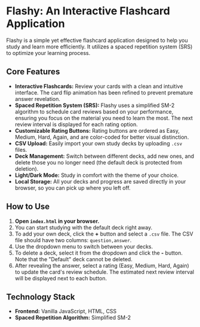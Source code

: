 # Flashy: An Interactive Flashcard Application

Flashy is a simple yet effective flashcard application designed to help you study and learn more efficiently. It utilizes a spaced repetition system (SRS) to optimize your learning process.

## Core Features

*   **Interactive Flashcards:** Review your cards with a clean and intuitive interface. The card flip animation has been refined to prevent premature answer revelation.
*   **Spaced Repetition System (SRS):** Flashy uses a simplified SM-2 algorithm to schedule card reviews based on your performance, ensuring you focus on the material you need to learn the most. The next review interval is displayed for each rating option.
*   **Customizable Rating Buttons:** Rating buttons are ordered as Easy, Medium, Hard, Again, and are color-coded for better visual distinction.
*   **CSV Upload:** Easily import your own study decks by uploading `.csv` files.
*   **Deck Management:** Switch between different decks, add new ones, and delete those you no longer need (the default deck is protected from deletion).
*   **Light/Dark Mode:** Study in comfort with the theme of your choice.
*   **Local Storage:** All your decks and progress are saved directly in your browser, so you can pick up where you left off.

## How to Use

1.  **Open `index.html` in your browser.**
2.  You can start studying with the default deck right away.
3.  To add your own deck, click the **+** button and select a `.csv` file. The CSV file should have two columns: `question,answer`.
4.  Use the dropdown menu to switch between your decks.
5.  To delete a deck, select it from the dropdown and click the **-** button. Note that the "Default" deck cannot be deleted.
6.  After revealing the answer, select a rating (Easy, Medium, Hard, Again) to update the card's review schedule. The estimated next review interval will be displayed next to each button.

## Technology Stack

*   **Frontend:** Vanilla JavaScript, HTML, CSS
*   **Spaced Repetition Algorithm:** Simplified SM-2